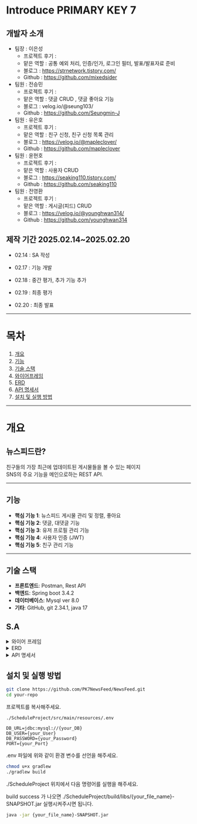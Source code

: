 # Introduce PRIMARY KEY 7
## 개발자 소개
- 팀장 : 이은성
  - 프로젝트 후기 :
  - 맡은 역할 : 공통 예외 처리, 인증/인가, 로그인 필터, 발표/발표자료 준비
  - 블로그 : https://strnetwork.tistory.com/
  - Github : https://github.com/mixedsider
- 팀원 : 전승민
  - 프로젝트 후기 :
  - 맡은 역할 : 댓글 CRUD , 댓글 좋아요 기능
  - 블로그 : velog.io/@seung103/
  - Github : https://github.com/Seungmin-J
- 팀원 : 유은호
  - 프로젝트 후기 :
  - 맡은 역할 : 친구 신청, 친구 신청 목록 관리
  - 블로그 : https://velog.io/@mapleclover/
  - Github : https://github.com/mapleclover
- 팀원 : 윤현호
  - 프로젝트 후기 :
  - 맡은 역할 : 사용자 CRUD
  - 블로그 : https://seaking110.tistory.com/
  - Github : https://github.com/seaking110
- 팀원 : 전영환
  - 프로젝트 후기 :
  - 맡은 역할 : 게시글(피드) CRUD
  - 블로그 : https://velog.io/@younghwan314/
  - Github : https://github.com/younghwan314

    
## 제작 기간 2025.02.14~2025.02.20

- 02.14 : SA 작성

- 02.17 : 기능 개발

- 02.18 : 중간 평가, 추가 기능 추가

- 02.19 : 최종 평가

- 02.20 : 최종 발표

---

# 목차
1. [개요](#-개요)
2. [기능](##-기능)
3. [기술 스택](##-기술-스택)
4. [와이어프레임](##-S.A)
5. [ERD](##-S.A)
6. [API 명세서](##-S.A)
7. [설치 및 실행 방법](##-설치-및-실행-방법)

---

# 개요
<h2> 뉴스피드란? </h2>
친구들의 가장 최근에 업데이트된 게시물들을 볼 수 있는 페이지<br>
SNS의 주요 기능을 메인으로하는 REST API. <br>

---

## 기능

- **핵심 기능 1**: 뉴스피드 게시물 관리 및 정렬, 좋아요
- **핵심 기능 2**: 댓글, 대댓글 기능
- **핵심 기능 3**: 유저 프로필 관리 기능
- **핵심 기능 4**: 사용자 인증 (JWT)
- **핵심 기능 5**: 친구 관리 기능

---

## 기술 스택

- **프론트엔드**: Postman, Rest API
- **백엔드**: Spring boot 3.4.2
- **데이터베이스**: Mysql ver 8.0
- **기타**: GitHub, git 2.34.1, java 17

## S.A
<details>
    <summary>와이어 프레임</summary>

    https://docs.google.com/presentation/d/1PKA2l98Q4vxL55CSmklj0DIe_OZg3hQ5GkSz-7gYjbY/edit#slide=id.g334bd328e72_0_3
  
![와이어프레임](https://github.com/user-attachments/assets/7a8e2b08-c52d-41b0-b3c6-83bfe2fe013a)
![와이어프레임 (1)](https://github.com/user-attachments/assets/bb72f6b9-03c8-41aa-83d0-beb95526d9e0)
![와이어프레임 (2)](https://github.com/user-attachments/assets/4a6fc8fa-6055-45d7-8fed-f270608350e1)
![와이어프레임 (3)](https://github.com/user-attachments/assets/8486dbe5-f883-45b5-8cf5-0867886c221c)
![와이어프레임 (4)](https://github.com/user-attachments/assets/7e9e5973-c31f-4fef-9ec3-0397bf10fd03)
![와이어프레임 (5)](https://github.com/user-attachments/assets/e1e52296-7f6e-4d09-be4b-9a2dc176f7a5)
![와이어프레임 (6)](https://github.com/user-attachments/assets/07f40608-2fb0-425b-aa3d-6d830066b39b)
![와이어프레임 (7)](https://github.com/user-attachments/assets/f569e00f-be50-44d1-9d28-eeb816af8046)
</details>

<details>
    <summary>ERD</summary>
  
![image (2)](https://github.com/user-attachments/assets/b89fd291-4a38-4777-860e-0dda6ad410af)
![image (3)](https://github.com/user-attachments/assets/1b6ed701-409e-4485-a0f1-840711b24749)
</details>


<details>
    <summary>API 명세서</summary>
  
  <details>
    <summary>Users 명세서</summary>

| API 명 | HTTP Method | Endpoint | 요청 방식 | 설명 | 응답 코드 | 응답 데이터 |
|--------|------------|----------|-----------|------|-----------|-------------|
| (본인) 유저 조회 | GET | /users/myInfo | JWT | (본인) 유저 프로필 정보 | 401: Unauthorized <br> 200 OK | `{ "id": 1, "userName": "윤현호", "email": "email@email.com", "gender": "남성", "dateOfBirth": "2000-10-10", "createdAt": "2025-01-25 00:00:00", "modifiedAt": "2025-01-25 00:00:00" }` |
| (다른 사람) 유저 조회 | GET | /users/{userId} | 요청 param | (다른 사람) 유저 프로필 정보 | 404: NOT FOUND <br> 200 OK | `{ "id": 1, "userName": "윤현호", "email": "email@email.com", "gender": "남성", "dateOfBirth": "2000-10-10", "createdAt": "2025-01-25 00:00:00", "modifiedAt": "2025-01-25 00:00:00" }` |
| 전체 유저 조회 | GET | /users | - | 유저 프로필 정보 리스트 | 200 OK | `[ { "id": 1, "userName": "윤현호", "email": "email@email.com", "gender": "남성", "dateOfBirth": "2000-10-10", "createdAt": "2025-01-25 00:00:00", "modifiedAt": "2025-01-25 00:00:00" }, ... ]` |
| (본인) 유저 프로필 수정 | PATCH | /users | JWT, body | (본인) 유저 프로필 수정 정보 | 401: Unauthorized <br> 200 OK | 요청 데이터: `{ "userName": "윤현호", "email": "email@email.com", "password": "qwer1234!", "gender": "남성", "birthDate": "2000-10-10" }` <br> 응답 데이터: `{ "id": 1, "userName": "윤현호", "email": "email@email.com", "gender": "남성", "birthDate": "2000-10-10", "createdAt": "2025-01-25 00:00:00", "modifiedAt": "2025-01-25 00:00:00" }` |
| (본인) 유저 비밀번호 수정 | PATCH | /users/password | JWT, body | - | 401: Unauthorized <br> 200 OK | `{ "oldPassword": "qwer1234!", "newPassword": "asdf5678$", "newPasswordCheck": "asdf5678$" }` |
| (본인) 유저 삭제 (회원 탈퇴) | POST | /users/delete | JWT, body | - | 401: Unauthorized <br> 200 OK | `{ "password": "Seojiwon123!" }` |

</details>

<details>
  <summary>Auth 명세서</summary>

| API 명 | HTTP Method | Endpoint | 요청 방식 | 설명 | 응답 코드 | 응답 데이터 |
|--------|------------|----------|-----------|------|-----------|-------------|
| 유저 등록 (회원가입) | POST | /auth/signup | RequestBody | 회원가입 | 400: 이메일 형식 유효성 위반 <br> 400: 필수 값 미입력 <br> 201: 정상등록 | 요청 데이터: `{ "username": "nameValue", "email": "email@email.com", "password": "passwordValue", "gender": "MALE" }` <br> 응답 데이터: `{ "id": 1, "username": "nameValue", "email": "email@email.com" }` |
| 로그인 | POST | /auth/login | RequestBody | 로그인 처리 | 400: 이메일 형식 유효성 위반 <br> 400: 필수 값 미입력 <br> 401: 아이디 및 비밀번호 불일치 <br> 404: 존재하지 않는 id <br> 200: 정상조회 | 요청 데이터: `{ "email": "email@email.com", "password": "passwordValue" }` <br> 응답 데이터: `{ "id": 1, "username": "nameValue", "email": "email@email.com" }` |
| 로그아웃 | POST | /auth/logout | JWT {Const.LOGIN_USER} | 로그아웃 처리 | 400: 이미 로그아웃된 유저 <br> 200: 정상조회 | `"success"` |

</details>

<details>
  <summary>NewsFeed/NewsFeedLikes 명세서</summary>

  | API 명 | HTTP Method | Endpoint | 요청 방식 | 설명 | 응답 코드 | 응답 데이터 |
|--------|------------|----------|-----------|------|-----------|-------------|
| 피드 등록 | POST | /posts | RequestBody | 피드 등록 | 400: 필수 값 미입력 <br> 401: 로그인 필요 <br> 200: 정상등록 | 요청 데이터: `{ "title": "titleValue", "content": "contentValue", "image_url": "image_url" }` <br> 응답 데이터: `{ "id": 1, "userName": "userNameValue", "title": "제목", "content": "내용", "image_url": "이미지주소", "createdAt": "2025-01-25 00:00:00", "modifiedAt": "2025-01-25 00:00:00" }` |
| 피드 전체 조회 | GET | /posts | 요청 Param | 등록된 피드 정보, 좋아요 누른 피드 정보 | 200: 정상조회 | `[ { "id": 1, "userName": "userNameValue", "title": "제목", "content": "내용", "image_url": "이미지주소", "createdAt": "2025-01-25 00:00:00", "modifiedAt": "2025-01-25 00:00:00" }, ... ]` |
| 피드 단건 조회 | GET | /posts/{postId} | 요청 Path | 피드 단건 정보 | 404: 존재하지 않는 id <br> 200: 정상조회 | `{ "id": 1, "userName": "userNameValue", "title": "제목", "content": "내용", "image_url": "이미지주소", "createdAt": "2025-01-25 00:00:00", "modifiedAt": "2025-01-25 00:00:00" }` |
| 피드 수정 | PATCH | /posts/{postId} | 요청 Path, body | 피드 수정 | 400: 필수 값 미입력 <br> 401: 로그인 필요 <br> 404: 존재하지 않는 id <br> 200: 정상수정 | 요청 데이터: `{ "title": "수정된 제목", "content": "수정된 내용", "image_url": "이미지주소" }` <br> 응답 데이터: `{ "id": 1, "userName": "userNameValue", "title": "수정된 제목", "content": "수정된 내용", "image_url": "이미지주소", "createdAt": "2025-01-25 00:00:00", "modifiedAt": "2025-01-25 00:00:00" }` |
| 피드 삭제 | DELETE | /posts/{postId} | 요청 Path, body | 피드 삭제 | 401: 로그인 필요 <br> 401: 올바르지 않은 password <br> 404: 존재하지 않는 id <br> 200: 정상삭제 | 요청 데이터: `{ "password": "passwordValue" }` |

| API 명 | HTTP Method | Endpoint | 요청 방식 | 설명 | 응답 코드 | 응답 데이터 |
|--------|------------|----------|-----------|------|-----------|-------------|
| 피드 좋아요 | POST | /posts/{postId}/like | 요청 Param | 피드 좋아요 등록 | 200: 정상등록 | 요청 데이터: `{ "postId": 1 }` <br> 응답 데이터: `{ "id": 1, "userName": "userNameValue", "title": "제목", "content": "내용", "image_url": "이미지주소", "createdAt": "2025-01-25 00:00:00" }` |

</details>

<details>
<summary>Comment 명세서</summary>

  | API 명 | HTTP Method | Endpoint | 요청 방식 | 설명 | 응답 코드 | 응답 데이터 |
|--------|------------|----------|-----------|------|-----------|-------------|
| 댓글 등록 | POST | /comments | RequestBody | 댓글 등록 | 400: 필수 값 미입력 <br> 200: 정상등록 | 요청 데이터: `{ "content": "댓글 내용", "userId": 1, "newsFeedId": 1, "depth": 0, "parentCommentId": 3 }` <br> 응답 데이터: `{ "id": 1, "content": "댓글 내용", "userId": 1, "newsFeedId": 1, "depth": 0, "parentCommentId": 3, "createdAt": "2025-01-25 00:00:00", "modifiedAt": "2025-01-25 00:00:00" }` |
| 댓글 조회 | GET | /comments | 요청 Param | 댓글 리스트 조회 | 200: 정상조회 | `[ { "id": 1, "content": "댓글 내용", "userId": 1, "newsFeedId": 1, "depth": 0, "parentCommentId": 3, "createdAt": "2025-01-25 00:00:00", "modifiedAt": "2025-01-25 00:00:00" }, ... ]` |
| 댓글 수정 | PUT | /comments/{commentId} | 요청 PathVariable, JWT, body | 댓글 수정 | 401: 권한 없음 <br> 404: 존재하지 않는 id <br> 200: 정상수정 | 요청 데이터: `{ "id": 1, "content": "댓글 수정", "userId": 1, "newsFeedId": 1, "depth": 0, "parentCommentId": 3 }` <br> 응답 데이터: `{ "id": 1, "content": "댓글 수정", "userId": 1, "newsFeedId": 1, "depth": 0, "parentCommentId": 3, "createdAt": "2025-01-25 00:00:00", "modifiedAt": "2025-01-25 00:00:00" }` |
| 댓글 삭제 | DELETE | /comments/{commentId} | 요청 PathVariable, JWT | 댓글 삭제 | 401: 권한 없음 <br> 404: 존재하지 않는 id <br> 200: 정상삭제 | - |

| API 명 | HTTP Method | Endpoint | 요청 방식 | 설명 | 응답 코드 | 응답 데이터 |
|--------|------------|----------|-----------|------|-----------|-------------|
| 댓글 좋아요 | POST | /comments/{commentId}/like | 요청 Body | 댓글 좋아요 등록 | 200: 정상등록 | 요청 데이터: `{ "userId": 1, "commentId": 2 }` |


</details>

<details>
  <summary>Friend 명세서</summary>

  | API 명 | HTTP Method | Endpoint | 요청 방식 | 설명 | 응답 코드 | 응답 데이터 |
|--------|------------|----------|-----------|------|-----------|-------------|
| 친구 신청 | POST | /friends | 요청 Param | 친구 신청 요청 | 404: 존재하지 않는 id <br> 200: 정상처리 | - |
| 친구 신청 조회 | GET | /friends | 요청 Param | 친구 신청 목록 및 친구 목록 조회 | 404: 유효성 위반 <br> 200: 정상조회 | `/friends?status=WAITING` (받은 요청 조회) <br> `/friends?status=ACCEPTED` (친구 목록 조회) <br> 응답 데이터: `[ { "id": 1, "username": "아무개", "email": "example@example.com" }, ... ]` |
| 친구 삭제 | DELETE | /friends | 요청 Param | 친구 삭제 | 404: 존재하지 않는 id <br> 200: 정상삭제 | - |

</details>

</details>



## 설치 및 실행 방법

```bash
git clone https://github.com/PK7NewsFeed/NewsFeed.git
cd your-repo
```
프로젝트를 복사해주세요.

    ./ScheduleProject/src/main/resources/.env

```
DB_URL=jdbc:mysql://{your_DB}
DB_USER={your_User}
DB_PASSWORD={your_Password}
PORT={your_Port}
```
  
  .env 파일에 위와 같이 환경 변수를 선언을 해주세요.


```bash
chmod u+x gradlew
./gradlew build
```
./ScheduleProject 위치에서 다음 명령어를 실행을 해주세요.

build success 가 나오면
./ScheduleProject/build/libs/{your_file_name}-SNAPSHOT.jar 실행시켜주시면 됩니다.

```bash
java -jar {your_file_name}-SNAPSHOT.jar
```



